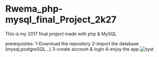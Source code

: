 # Rwema_php-mysql_final_Project_2k27
This is my 2017 final project made with php &amp; MySQL

prerequisites:
1-Download the repository
2-import the database (mysql,postgreSQL...)
3-create account & login
4-enjoy the app
![syst](https://user-images.githubusercontent.com/52289151/148657121-05920c50-82c4-4bf6-a2f6-8bf705e9cd9d.JPG)
